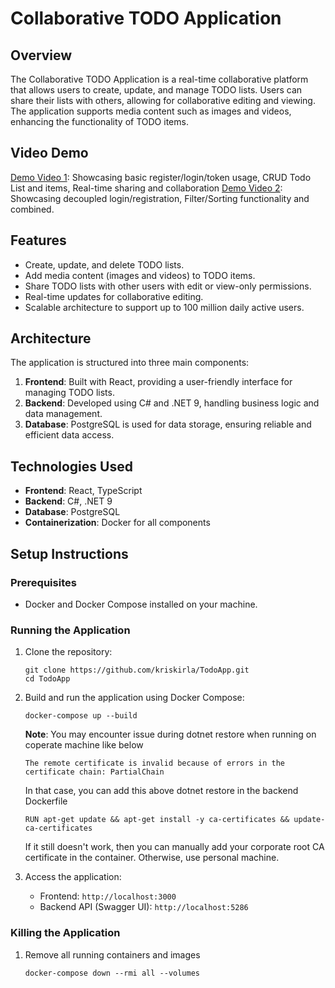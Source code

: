 # Collaborative TODO Application

## Overview
The Collaborative TODO Application is a real-time collaborative platform that allows users to create, update, and manage TODO lists. Users can share their lists with others, allowing for collaborative editing and viewing. The application supports media content such as images and videos, enhancing the functionality of TODO items.

## Video Demo
[Demo Video 1](https://youtu.be/mh1iMUtocj0?si=bmEyb83SKPgpZytG): Showcasing basic register/login/token usage, CRUD Todo List and items, Real-time sharing and collaboration
[Demo Video 2](https://youtu.be/iWkVmqnb11Y): Showcasing decoupled login/registration, Filter/Sorting functionality and combined.

## Features
- Create, update, and delete TODO lists.
- Add media content (images and videos) to TODO items.
- Share TODO lists with other users with edit or view-only permissions.
- Real-time updates for collaborative editing.
- Scalable architecture to support up to 100 million daily active users.

## Architecture
The application is structured into three main components:
1. **Frontend**: Built with React, providing a user-friendly interface for managing TODO lists.
2. **Backend**: Developed using C# and .NET 9, handling business logic and data management.
3. **Database**: PostgreSQL is used for data storage, ensuring reliable and efficient data access.

## Technologies Used
- **Frontend**: React, TypeScript
- **Backend**: C#, .NET 9
- **Database**: PostgreSQL
- **Containerization**: Docker for all components

## Setup Instructions
### Prerequisites
- Docker and Docker Compose installed on your machine.

### Running the Application
1. Clone the repository:
   ```
   git clone https://github.com/kriskirla/TodoApp.git
   cd TodoApp
   ```

2. Build and run the application using Docker Compose:
   ```
   docker-compose up --build
   ```

   **Note**: You may encounter issue during dotnet restore when running on coperate machine like below
   ```
   The remote certificate is invalid because of errors in the certificate chain: PartialChain
   ```
   In that case, you can add this above dotnet restore in the backend Dockerfile
   ```
   RUN apt-get update && apt-get install -y ca-certificates && update-ca-certificates
   ```
   If it still doesn't work, then you can manually add your corporate root CA certificate in the container.
   Otherwise, use personal machine.

3. Access the application:
   - Frontend: `http://localhost:3000`
   - Backend API (Swagger UI): `http://localhost:5286`

### Killing the Application
1. Remove all running containers and images
   ```
   docker-compose down --rmi all --volumes
   ```
